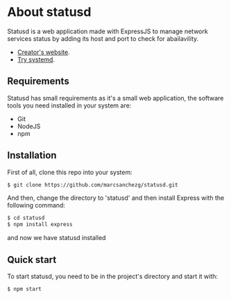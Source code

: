 # About statusd

Statusd is a web application made with ExpressJS to manage network services status by adding its host and port to check for abailavility.

- [Creator's website](https://www.marcsanchezg.com).
- [Try systemd](https://systemd.marcsanchezg.com).

## Requirements

Statusd has small requirements as it's a small web application, the software tools you need installed in your system are:
- Git
- NodeJS
- npm

## Installation

First of all, clone this repo into your system:
```bash
$ git clone https://github.com/marcsanchezg/statusd.git
```

And then, change the directory to 'statusd' and then install Express with the following command:

```bash
$ cd statusd
$ npm install express
```

and now we have statusd installed

## Quick start

To start statusd, you need to be in the project's directory and start it with:
```bash
$ npm start
```
